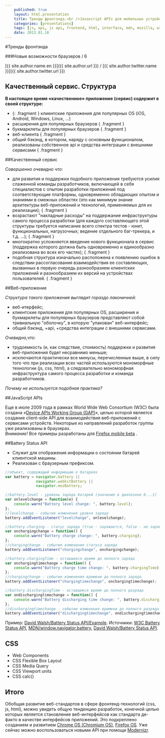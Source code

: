 ```yaml
---
    published: true
    layout: html.presentation
    title: Тренды фронтэнда.<br />Javascript APIs для мобильных устройств
    categories: [presentations]
    tags: [js, api, js api, frontend, html, interface, mdn, mozilla, w3c]
    date: 2013.01.16
---
```



<section markdown="1">

#Тренды фронтэнда

###Новые возможности браузеров / 6

[{{ site.author.name.en }}]({{ site.author.url }}) / [{{ site.author.twitter.name }}]({{ site.author.twitter.url }})

</section>


<section markdown="1">

## Качественный сервис. Структура

**В настоящее время &laquo;качественное&raquo; приложение (сервис) содержит в своей структуре:**  

* {: .fragment } клиентские приложения для популярных OS (iOS, Android, Windows, Linux, ...)
*    расширения для популярных браузеров
{ .fragment }
*    букмарклеты для популярных браузеров
{ .fragment }
*    веб-клиента
{ .fragment }
*    общий бэкэнд, в котором, наряду с основным функционалом, реализованы собственное api и средства интеграции с внешними сервисами
{ .fragment }

</section>


<section markdown="1">

##Качественный сервис

*Совершенно очевидно что:*

* для развития и поддержки подобного приложения требуются усилия слаженной команды разработчиков, включающей в себя специалистов с опытом разработки приложений под соответствующие платформы, одновременно обладающих опытом и знаниями в смежных областях (это как минимум знание архитектуры веб-приложений и технологий, применяемых для их реализации);
{ .fragment }
* возрастают "накладные расходы" на поддержание инфраструктуры самого процесса разработки (для каждого составляющего этой структуры требуется написание всего спектра тестов - юнит, функциональных, нагрузочных; ведение отдельного баг-трекера, и т.д. ...);
{ .fragment }
* многократно усложняется введение нового функционала в сервис (поддержка которого должна быть одновременно и единообразно реализована во всех его частях);
{ .fragment }
* подобная структура изначально расположена к появлению ошибок в следствии рассогласования взаимодействия ее составляющих, вызванных в первую очередь разнообразием клиентских приложений и разнообразием их версий на устройствах пользователей.
{ .fragment }

</section>


<section markdown="1">

##Веб-приложение

*Структура такого приложения выглядит гораздо лаконичней:*

* веб-итерфейс;
* клиентские приложения для популярных OS, расширения и букмарклеты для популярных браузеров представляют собой тривиальную "оболочку", в которую "упакован" веб-интерфейс;
* общий бэкэнд, +api, +средства интеграции с внешними сервисами.

*Очевидно,что:*  
* трудоемкость (и, как следствие, стоимость) поддержки и развития веб-приложения будет несравнимо меньше;
* исключаются практически все минусы, перечисленные выше, в силу того что при реализации всех частей используются мономорфные технологии (js, css, html), а следовательно мономорфная инфраструктура самого процесса разработки и команда разработчиков.

*Почему не используется подобная практика?*  

</section>


<section markdown="1">

##JavaScript APIs

Еще в июле 2009 года в рамках World Wide Web Consortium (W3C) была создана &laquo;[Device APIs Working Group (GAP)](http://www.w3.org/2009/dap/)&raquo;, целью которой является создание client-side API для взаимодействия веб-приложений с сервисами устройств. Некоторые из направлений разработок группы уже реализованы в браузерах.  
*Внимание!* Все примеры разработаны для [Firefox mobile beta](https://play.google.com/store/apps/details?id=org.mozilla.firefox_beta) .

</section>



<!-- Battery Status API -->

<section markdown="1">

##Battery Status API

* Служит для отображения информации о состоянии батарей клиентской машины.  
* Реализован с браузерным префиксом.  

~~~js
//объект, содержащий информацию о батареях
var battery = navigator.battery ||
              navigator.webkitBattery ||
              navigator.mozBattery;

//battery.level - уровень заряда батарей (значение в диапазоне 0...1)
var onlevelchange = function(e) {
    console.warn("Battery level change: ", battery.level);
};
//levelchange - событие изменения уровня заряда
battery.addEventListener("levelchange", onlevelchange);

//battery.charging - статус заряда (true - заряжается, false - не заряжается)
var onchargingchange = function() {
    console.warn("Battery charge change: ", battery.charging);
};
//chargingchange - событие изменения статуса заряда
battery.addEventListener("chargingchange", onchargingchange);

//battery.chargingTime - оставшееся время до полного заряда
var onchargingtimechange = function() {
    console.warn("Battery charge time change: ", battery.chargingTime);
};
//chargingchange - событие изменения времени до полного заряда
battery.addEventListener("chargingtimechange", onchargingtimechange);

//battery.dischargingTime - оставшееся время до полного разряда
var ondischargingtimechange = function() {
    console.warn("Battery discharging time change: ", battery.dischargingTime);
};
//dischargingtimechange - событие изменения времени до полного разряда
battery.addEventListener("dischargingtimechange", ondischargingtimechange);
~~~

Пример: [David Walsh/Battery Status API/Example](http://davidwalsh.name/demo/battery-api.php).
Источники:
[W3C Battery Status API](http://www.w3.org/TR/battery-status/),
[MDN/window.navigator.battery](https://developer.mozilla.org/en-US/docs/DOM/window.navigator.battery),
[David Walsh/Battery Status API](http://davidwalsh.name/battery-api).

</section>



<!-- CSS -->

<section>
    <h2>CSS</h2>
    <ul>
        <li class="fragment">Web Components</li>
        <li class="fragment">CSS Flexible Box Layout</li>
        <li class="fragment">CSS Media Query</li>
        <li class="fragment">CSS Viewport units</li>
        <li class="fragment">CSS calc()</li>
    </ul>
</section>



<!-- Итого -->

<section>
    <h1>Итого</h1>
    <p style="text-align:left;">
        Обобщая развитие веб-стандартов в сфере фронтенд-технологий (css, js, html), можно увидеть общую тенденцию разработок, конечной целью которых является становление веб-интерфейсов как стандарта де-факто в качестве интерфейсов приложений. Это подкреплено созданием и развитием <a href="http://www.chromium.org/chromium-os/" terget="_blank">Chrome OS (Chromium OS)</a>, <a href="http://www.mozilla.org/en-US/firefoxos/" terget="_blank">Firefox OS</a>.
        Уже сейчас можно воспользоваться новыми API при помощи <a href="http://modernizr.com/download/" target="_blank">Modernizr</a>.
    </p>
</section>
